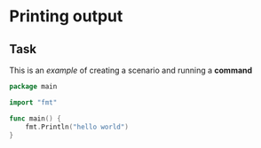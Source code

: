 # Printing output

## Task

This is an _example_ of creating a scenario and running a **command**

```go
package main

import "fmt"

func main() {
	fmt.Println("hello world")
}
```
